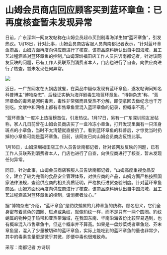 # 山姆会员商店回应顾客买到蓝环章鱼：已再度核查暂未发现异常

日前，广东深圳一网友发帖称在山姆会员超市买到剧毒海洋生物“蓝环章鱼”，引发热议。1月18日，针对此事，山姆会员商店客服人员向南都记者表示，“针对蓝环章鱼商品，山姆方面再度向供应商进行了核查，该商品原料确认出自中国海域，且工艺过程涵盖对蓝环章鱼的控制。”山姆深圳福田店工作人员告诉南都记者，针对该网友反映的问题，已有工作人员联系到消费者本人，门店也进行了自查，向供应商进行了核查，暂未发现任何异常。

![](https://inews.gtimg.com/newsapp_bt/0/15616653766/1000)

近日，一广东网友在火锅店就餐，在菜品中疑似发现有蓝环章鱼，遂发帖询问知名科普博主“博物杂志”，后经证实确为海洋剧毒生物蓝环章鱼。“博物杂志”称，“蓝环章鱼的毒素是河鲀毒素，毒性非常强而且受热不分解，即便拿回去做纪念也千万别吃。文献中和网络上都有市售章鱼里混入蓝环章鱼的记录，但概率不高。”

“蓝环章鱼”一度冲上热搜榜首位，引发热议。1月17日，另有一广东深圳网友发帖称，家人几日前曾在山姆会员商店买了一盒冷冻小章鱼，打开发现里面有一只浑身斑点的小章鱼，当时不太清楚就直接扔了。看到蓝环章鱼的科普后，才惊觉当时扔掉的小章鱼可能是蓝环章鱼。目前，该网友已向山姆会员商店反馈此事。

1月18日，山姆深圳福田店工作人员告诉南都记者，针对该网友反映的问题，已有工作人员联系到消费者本人，门店也进行了自查，向供应商进行了核查，暂未发现任何异常。

同日，针对此事，山姆会员商店客服人员告诉南都记者，“山姆高度重视食品安全，建立了较为完善的食品安全管理体系，对供应商的产品，山姆方面严格按照国家法律法规，查验供应商的相关资质证明，严格执行进货查验制度。针对蓝环章鱼商品，山姆方面也再度向供应商进行了核查，该商品原料确认出自中国海域，且工艺过程涵盖对蓝环章鱼的控制，请消费者放心。”

据“博物杂志”介绍，“蓝环章鱼”是豹纹蛸属的几种章鱼的统称，顾名思义，它们全身密布着蓝色的圆圈、斑点或条纹，就像豹纹一样，而不是只有一两个圆圈。豹纹蛸属的物种见于热带和亚热带海域，在我国东南、华南沿海省份比较容易遇到，也有概率混入市售章鱼中，但这个概率并不算高。如果是一盘炒菜或者章鱼烧、芥末章鱼里，混入了少量被切碎的蓝环章鱼，实际上能吃到的蓝环章鱼的量也非常少，其中的毒素含量更是微乎其微，即便中毒也很难致命。

采写：南都记者 方诗琪

